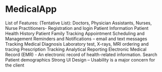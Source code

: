 # MedicalApp

List of Features: (Tentative List):
Doctors, Physician Assistants, Nurses, Nurse Practitioners- Registration and login
Patient Information
Patient Health History
Patient Family Tracking
Appointment Scheduling and Management
Reminders and Notifications – email and text messages
Tracking Medical Diagnosis
Laboratory test, X-rays, MRI ordering and tracing
Prescription Tracking
Analytical Reporting
Electronic Medical Record (EMR) - An electronic record of health-related information.
Search
Patient demographics
Strong UI Design – Usability is a major concern for the client
